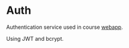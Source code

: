 # Auth

Authentication service used in course [webapp](https://dbwebb.se/kurser/webapp-v3).

Using JWT and bcrypt.
